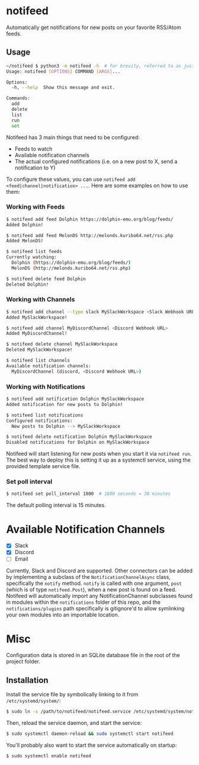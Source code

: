# notifeed
Automatically get notifications for new posts on your favorite RSS/Atom feeds.

## Usage
```bash
~/notifeed $ python3 -m notifeed -h  # for brevity, referred to as just `notifeed` from now on
Usage: notifeed [OPTIONS] COMMAND [ARGS]...

Options:
  -h, --help  Show this message and exit.

Commands:
  add
  delete
  list
  run
  set
```
Notifeed has 3 main things that need to be configured:
* Feeds to watch
* Available notification channels
* The actual configured notifications (i.e. on a new post to X, send a notification to Y)

To configure these values, you can use `notifeed add <feed|channel|notification> ...`.
Here are some examples on how to use them:

### Working with Feeds
```bash
$ notifeed add feed Dolphin https://dolphin-emu.org/blog/feeds/
Added Dolphin!

$ notifeed add feed MelonDS http://melonds.kuribo64.net/rss.php
Added MelonDS!

$ notifeed list feeds
Currently watching:
  Dolphin (https://dolphin-emu.org/blog/feeds/)
  MelonDS (http://melonds.kuribo64.net/rss.php)

$ notifeed delete feed Dolphin
Deleted Dolphin!
```

### Working with Channels
```bash
$ notifeed add channel --type slack MySlackWorkspace <Slack Webhook URL>
Added MySlackWorkspace!

$ notifeed add channel MyDiscordChannel <Discord Webhook URL>
Added MyDiscordChannel!

$ notifeed delete channel MySlackWorkspace
Deleted MySlackWorkspace!

$ notifeed list channels
Available notification channels:
  MyDiscordChannel (discord, <Discord Webhook URL>)
```

### Working with Notifications
```bash
$ notifeed add notification Dolphin MySlackWorkspace
Added notification for new posts to Dolphin!

$ notifeed list notifications
Configured notifications:
  New posts to Dolphin --> MySlackWorkspace

$ notifeed delete notification Dolphin MySlackWorkspace
Disabled notifications for Dolphin on MySlackWorkspace
```

Notifeed will start listening for new posts when you start it via `notifeed run`.
The best way to deploy this is setting it up as a systemctl service, using the
provided template service file.

### Set poll interval
```bash
$ notifeed set poll_interval 1800  # 1800 seconds = 30 minutes
```
The default polling interval is 15 minutes.

# Available Notification Channels
- [X] Slack
- [X] Discord
- [ ] Email

Currently, Slack and Discord are supported. Other connectors can be added by
implementing a subclass of the `NotificationChannelAsync` class, specifically
the `notify` method. `notify` is called with one argument, `post` (which is of
type `notifeed.Post`), when a new post is found on a feed.  Notifeed will
automatically import any NotificationChannel subclasses found in modules within
the `notifications` folder of this repo, and the `notifications/plugins` path
specifically is gitignore'd to allow symlinking your own modules into an
importable location.

# Misc
Configuration data is stored in an SQLite database file in the root of the project
folder.

## Installation
Install the service file by symbolically linking to it from `/etc/systemd/system/`:
```bash
$ sudo ln -s /path/to/notifeed/notifeed.service /etc/systemd/system/notifeed.service
```
Then, reload the service daemon, and start the service:
```bash
$ sudo systemctl daemon-reload && sudo systemctl start notifeed
```
You'll probably also want to start the service automatically on startup:
```bash
$ sudo systemctl enable notifeed
```
